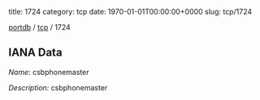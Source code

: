 title: 1724
category: tcp
date: 1970-01-01T00:00:00+0000
slug: tcp/1724

[portdb](/) / [tcp](/category/tcp.html) / 1724


## IANA Data

_Name:_ csbphonemaster

_Description:_ csbphonemaster


